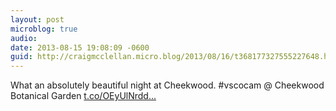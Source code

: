 ```yaml
---
layout: post
microblog: true
audio: 
date: 2013-08-15 19:08:09 -0600
guid: http://craigmcclellan.micro.blog/2013/08/16/t368177327555227648.html
---
```

What an absolutely beautiful night at Cheekwood. #vscocam @ Cheekwood Botanical Garden [t.co/OEyUlNrdd...](http://t.co/OEyUlNrddt)
